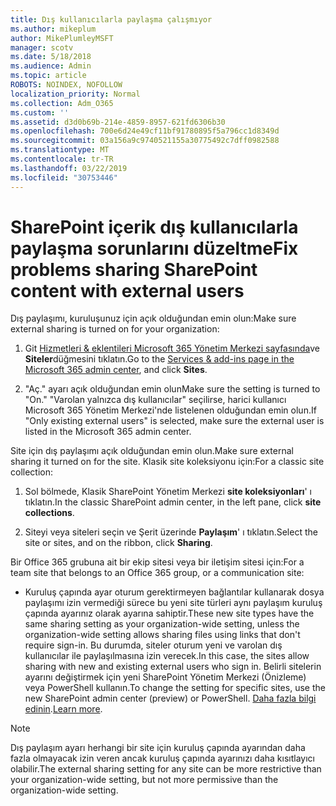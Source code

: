```yaml
---
title: Dış kullanıcılarla paylaşma çalışmıyor
ms.author: mikeplum
author: MikePlumleyMSFT
manager: scotv
ms.date: 5/18/2018
ms.audience: Admin
ms.topic: article
ROBOTS: NOINDEX, NOFOLLOW
localization_priority: Normal
ms.collection: Adm_O365
ms.custom: ''
ms.assetid: d3d0b69b-214e-4859-8957-621fd6306b30
ms.openlocfilehash: 700e6d24e49cf11bf91780895f5a796cc1d8349d
ms.sourcegitcommit: 03a156a9c9740521155a30775492c7dff0982588
ms.translationtype: MT
ms.contentlocale: tr-TR
ms.lasthandoff: 03/22/2019
ms.locfileid: "30753446"
---
```

# <a name="fix-problems-sharing-sharepoint-content-with-external-users"></a><span data-ttu-id="85ab4-102">SharePoint içerik dış kullanıcılarla paylaşma sorunlarını düzeltme</span><span class="sxs-lookup"><span data-stu-id="85ab4-102">Fix problems sharing SharePoint content with external users</span></span>

<span data-ttu-id="85ab4-103">Dış paylaşımı, kuruluşunuz için açık olduğundan emin olun:</span><span class="sxs-lookup"><span data-stu-id="85ab4-103">Make sure external sharing is turned on for your organization:</span></span>
  
1. <span data-ttu-id="85ab4-104">Git [Hizmetleri &amp; eklentileri Microsoft 365 Yönetim Merkezi sayfasında](https://portal.office.com/adminportal/home#/Settings/ServicesAndAddIns)ve **Siteler**düğmesini tıklatın.</span><span class="sxs-lookup"><span data-stu-id="85ab4-104">Go to the [Services &amp; add-ins page in the Microsoft 365 admin center](https://portal.office.com/adminportal/home#/Settings/ServicesAndAddIns), and click **Sites**.</span></span>
    
2. <span data-ttu-id="85ab4-105">"Aç." ayarı açık olduğundan emin olun</span><span class="sxs-lookup"><span data-stu-id="85ab4-105">Make sure the setting is turned to "On."</span></span> <span data-ttu-id="85ab4-106">"Varolan yalnızca dış kullanıcılar" seçilirse, harici kullanıcı Microsoft 365 Yönetim Merkezi'nde listelenen olduğundan emin olun.</span><span class="sxs-lookup"><span data-stu-id="85ab4-106">If "Only existing external users" is selected, make sure the external user is listed in the Microsoft 365 admin center.</span></span>
    
<span data-ttu-id="85ab4-107">Site için dış paylaşımı açık olduğundan emin olun.</span><span class="sxs-lookup"><span data-stu-id="85ab4-107">Make sure external sharing it turned on for the site.</span></span> <span data-ttu-id="85ab4-108">Klasik site koleksiyonu için:</span><span class="sxs-lookup"><span data-stu-id="85ab4-108">For a classic site collection:</span></span>
  
1. <span data-ttu-id="85ab4-109">Sol bölmede, Klasik SharePoint Yönetim Merkezi **site koleksiyonları**' ı tıklatın.</span><span class="sxs-lookup"><span data-stu-id="85ab4-109">In the classic SharePoint admin center, in the left pane, click **site collections**.</span></span>
    
2. <span data-ttu-id="85ab4-110">Siteyi veya siteleri seçin ve Şerit üzerinde **Paylaşım**' ı tıklatın.</span><span class="sxs-lookup"><span data-stu-id="85ab4-110">Select the site or sites, and on the ribbon, click **Sharing**.</span></span>
    
<span data-ttu-id="85ab4-111">Bir Office 365 grubuna ait bir ekip sitesi veya bir iletişim sitesi için:</span><span class="sxs-lookup"><span data-stu-id="85ab4-111">For a team site that belongs to an Office 365 group, or a communication site:</span></span>
  
- <span data-ttu-id="85ab4-112">Kuruluş çapında ayar oturum gerektirmeyen bağlantılar kullanarak dosya paylaşımı izin vermediği sürece bu yeni site türleri aynı paylaşım kuruluş çapında ayarınız olarak ayarına sahiptir.</span><span class="sxs-lookup"><span data-stu-id="85ab4-112">These new site types have the same sharing setting as your organization-wide setting, unless the organization-wide setting allows sharing files using links that don't require sign-in.</span></span> <span data-ttu-id="85ab4-113">Bu durumda, siteler oturum yeni ve varolan dış kullanıcılar ile paylaşılmasına izin verecek.</span><span class="sxs-lookup"><span data-stu-id="85ab4-113">In this case, the sites allow sharing with new and existing external users who sign in.</span></span> <span data-ttu-id="85ab4-114">Belirli sitelerin ayarını değiştirmek için yeni SharePoint Yönetim Merkezi (Önizleme) veya PowerShell kullanın.</span><span class="sxs-lookup"><span data-stu-id="85ab4-114">To change the setting for specific sites, use the new SharePoint admin center (preview) or PowerShell.</span></span> <span data-ttu-id="85ab4-115">[Daha fazla bilgi edinin](https://go.microsoft.com/fwlink/?linkid=871863).</span><span class="sxs-lookup"><span data-stu-id="85ab4-115">[Learn more](https://go.microsoft.com/fwlink/?linkid=871863).</span></span>
    
> [!NOTE]
> <span data-ttu-id="85ab4-116">Dış paylaşım ayarı herhangi bir site için kuruluş çapında ayarından daha fazla olmayacak izin veren ancak kuruluş çapında ayarınızı daha kısıtlayıcı olabilir.</span><span class="sxs-lookup"><span data-stu-id="85ab4-116">The external sharing setting for any site can be more restrictive than your organization-wide setting, but not more permissive than the organization-wide setting.</span></span> 
  


